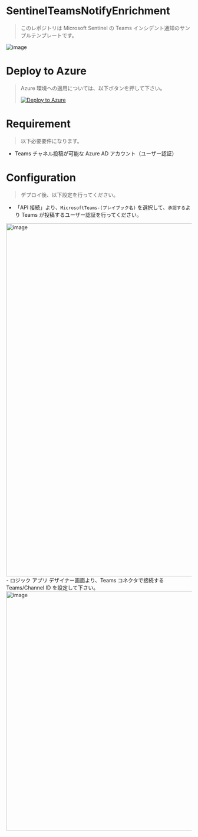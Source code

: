 # SentinelTeamsNotifyEnrichment
> このレポジトリは Microsoft Sentinel の Teams インシデント通知のサンプルテンプレートです。<p>

![image](https://github.com/hisashin0728/SentinelTeamsNotifyEnrichment/assets/55295601/70bcbc7f-6b33-4425-a0c8-7c563c7e72dd)

# Deploy to Azure
> Azure 環境への適用については、以下ボタンを押して下さい。<p>
[![Deploy to Azure](https://aka.ms/deploytoazurebutton)](https://portal.azure.com/#create/Microsoft.Template/uri/https%3A%2F%2Fraw.githubusercontent.com%2Fhisashin0728%2FSentinelTeamsNotifyEnrichment%2Fmain%2FtemplateTeams.json)

# Requirement
> 以下必要要件になります。<p>

- Teams チャネル投稿が可能な Azure AD アカウント（ユーザー認証）

# Configuration
> デプロイ後、以下設定を行ってください。<p>

- 「API 接続」より、``MicrosoftTeams-(プレイブック名)`` を選択して、``承認する``より Teams が投稿するユーザー認証を行ってください。
<img width="956" alt="image" src="https://github.com/hisashin0728/SentinelTeamsNotifyEnrichment/assets/55295601/c7651c51-b799-4167-b783-98f67dcc3613">
- ロジック アプリ デザイナー画面より、Teams コネクタで接続する Teams/Channel ID を設定して下さい。
<img width="649" alt="image" src="https://github.com/hisashin0728/SentinelTeamsNotifyEnrichment/assets/55295601/83a113d6-00d1-495a-b32b-fa1c75482b26">
